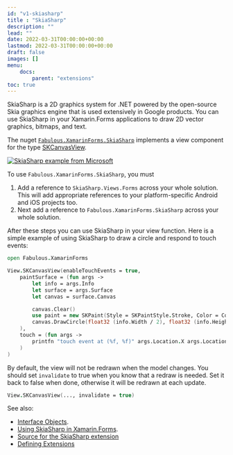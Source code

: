 ```yaml
---
id: "v1-skiasharp"
title : "SkiaSharp"
description: ""
lead: ""
date: 2022-03-31T00:00:00+00:00
lastmod: 2022-03-31T00:00:00+00:00
draft: false
images: []
menu:
    docs:
        parent: "extensions"
toc: true
---
```


SkiaSharp is a 2D graphics system for .NET powered by the open-source Skia graphics engine that is used extensively in Google products. You can use SkiaSharp in your Xamarin.Forms applications to draw 2D vector graphics, bitmaps, and text.

The nuget [`Fabulous.XamarinForms.SkiaSharp`](https://www.nuget.org/packages/Fabulous.XamarinForms.SkiaSharp) implements a view component for the type [SKCanvasView](https://developer.xamarin.com/api/type/SkiaSharp.Views.Forms.SKCanvasView/).

[![SkiaSharp example from Microsoft](https://docs.microsoft.com/en-us/xamarin/xamarin-forms/user-interface/graphics/skiasharp/curves/arcs-images/anglearc-small.png)](https://docs.microsoft.com/en-us/xamarin/xamarin-forms/user-interface/graphics/skiasharp/curves/arcs-images/anglearc-small.png)

To use `Fabulous.XamarinForms.SkiaSharp`, you must

1. Add a reference to `SkiaSharp.Views.Forms` across your whole solution.  This will add appropriate references to your platform-specific Android and iOS projects too.
2. Next add a reference to `Fabulous.XamarinForms.SkiaSharp` across your whole solution.

After these steps you can use SkiaSharp in your view function. Here is a simple example of using SkiaSharp to
draw a circle and respond to touch events:

```fs
open Fabulous.XamarinForms

View.SKCanvasView(enableTouchEvents = true,
    paintSurface = (fun args ->
        let info = args.Info
        let surface = args.Surface
        let canvas = surface.Canvas

        canvas.Clear()
        use paint = new SKPaint(Style = SKPaintStyle.Stroke, Color = Color.Red.ToSKColor(), StrokeWidth = 25.0f)
        canvas.DrawCircle(float32 (info.Width / 2), float32 (info.Height / 2), 100.0f, paint)
    ),
    touch = (fun args ->
        printfn "touch event at (%f, %f)" args.Location.X args.Location.Y
    )
)
```

By default, the view will not be redrawn when the model changes. You should set `invalidate` to true when you know that a redraw is needed. Set it back to false when done, otherwise it will be redrawn at each update.

```fs
View.SKCanvasView(..., invalidate = true)
```

See also:

* [Interface Objects](view-interface-objects.html).
* [Using SkiaSharp in Xamarin.Forms](https://docs.microsoft.com/en-us/xamarin/xamarin-forms/user-interface/graphics/skiasharp/).
* [Source for the SkiaSharp extension](https://github.com/fabulous-dev/Fabulous/blob/v1.0/Fabulous.XamarinForms/extensions/SkiaSharp/SkiaSharp.fs)
* [Defining Extensions](view-a-extensions.html)
